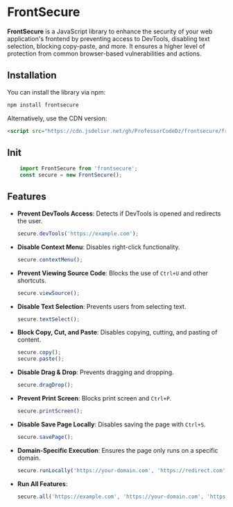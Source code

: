 # FrontSecure
**FrontSecure** is a JavaScript library to enhance the security of your web application's frontend by preventing access to DevTools, disabling text selection, blocking copy-paste, and more. It ensures a higher level of protection from common browser-based vulnerabilities and actions.

## Installation
You can install the library via npm:
```bash
npm install frontsecure
```
Alternatively, use the CDN version:
```html
<script src="https://cdn.jsdelivr.net/gh/ProfessorCodeDz/frontsecure/frontsecure.js"></script>
```
## Init
```js
    import FrontSecure from 'frontsecure';
    const secure = new FrontSecure();
```
## Features
- **Prevent DevTools Access**: Detects if DevTools is opened and redirects the user.
    ```js
    secure.devTools('https://example.com');
    ```
- **Disable Context Menu**: Disables right-click functionality.
    ```js
    secure.contextMenu();
    ```
- **Prevent Viewing Source Code**: Blocks the use of `Ctrl+U` and other shortcuts.
    ```js
    secure.viewSource();
    ```
- **Disable Text Selection**: Prevents users from selecting text.
    ```js
    secure.textSelect();
    ```
- **Block Copy, Cut, and Paste**: Disables copying, cutting, and pasting of content.
    ```js
    secure.copy();
    secure.paste();
    ```
- **Disable Drag & Drop**: Prevents dragging and dropping.
    ```js
    secure.dragDrop();
    ```
- **Prevent Print Screen**: Blocks print screen and `Ctrl+P`.
    ```js
    secure.printScreen();
    ```
- **Disable Save Page Locally**: Disables saving the page with `Ctrl+S`.
    ```js
    secure.savePage();
    ```
- **Domain-Specific Execution**: Ensures the page only runs on a specific domain.
    ```js
    secure.runLocally('https://your-domain.com', 'https://redirect.com');
    ```
- **Run All Features**:
    ```js
    secure.all('https://example.com', 'https://your-domain.com', 'https://example.com');
    ```    
